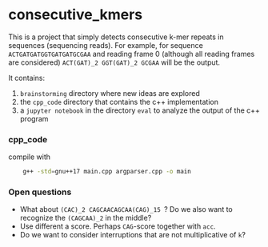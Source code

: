 # consecutive_kmers
This is a project that simply detects consecutive k-mer repeats in sequences (sequencing reads).
For example, for sequence `ACTGATGATGGTGATGATGCGAA` and reading frame 0 (although all reading frames are considered) `ACT(GAT)_2 GGT(GAT)_2 GCGAA`
will be the output.

It contains:
1. `brainstorming` directory where new ideas are explored
2. the `cpp_code` directory that contains the c++ implementation
3. a `jupyter notebook` in the directory `eval` to analyze the output of the c++ program
### cpp_code
compile with
```bash
    g++ -std=gnu++17 main.cpp argparser.cpp -o main
```

### Open questions
- What about `(CAC)_2 CAGCAACAGCAA(CAG)_15 `? Do we also want to recognize the `(CAGCAA)_2` in the middle?
- Use different a score. Perhaps `CAG`-score together with `acc`.
- Do we want to consider interruptions that are not multiplicative of `k`?



